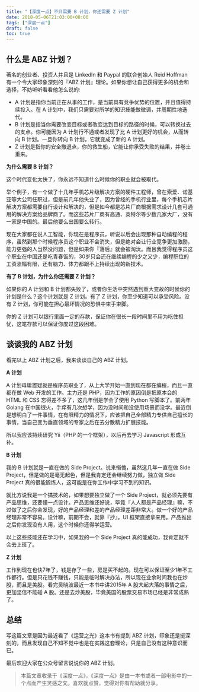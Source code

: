 ```yaml
---
title: "【深度一点】不只需要 B 计划，你还需要 Z 计划"
date: 2018-05-06T21:03:00+08:00
tags: ["深度一点"] 
draft: false
toc: true
---
```


## 什么是 ABZ 计划？

著名的创业者、投资人并且是 LinkedIn 和 Paypal 的联合创始人 Reid Hoffman 有一个令大家印象深刻的『ABZ 计划』理论。如果你想让自己获得更多的机会和选择，不妨听听看看他怎么说的:

- A 计划是指你当前正在从事的工作，是当前具有竞争优势的位置，并且值得持续投入。在 A 计划中，我们只需要对所学的知识技能做微调，并周期性地迭代。
- B 计划是指当你需要改变目标或者改变达到目标的路径的时候，可以转换过去的支点。你可能因为 A 计划行不通或者发现了比 A 计划更好的机会，从而转向 B 计划。一旦你转向 B 计划，它就变成了新的 A 计划。
- Z 计划是指你的安全撤退点，你的救生船，它能让你承受失败的结果，并卷土重来。

<!--more-->

**为什么需要 B 计划？**

这个时代变化太快了，你永远不知道什么时候你的职业就会被取代。

举个例子，有一个做了十几年手机芯片级解决方案的硬件工程师，曾在索爱、诺基亚等大公司任职过，但是前几年他失业了，因为曾经的手机行业里，每个手机芯片解决方案都需要自行设计和解决的，但是如今都是芯片厂商根据需求设计几套可通用的解决方案给品牌商了。而这些芯片厂商有高通、英特尔等少数几家大厂，没有一家是中国的。最后他要么出国要么转行。

现在大家都在说人工智能，你现在是程序员，听说以后会出现那种自动编程的程序，虽然到那个时候程序员这个职业不会消失，但是绝对会让行业竞争更加激励，能力更强的人当然没问题，但是如果你『落后』就会被淘汰。而且我觉得程序员这个职业在中国还是吃青春饭的，30岁只会还在继续编程的少之又少，编程职位的工资涨幅有限，还有脑力、体力都跟不上持续出现的新技术。

**有了 B 计划，为什么你还需要 Z 计划？**

如果你的 A 计划和 B 计划都失败了，或者你生活中突然遇到重大变故的时候你的计划是什么？这个计划就是 Z 计划。有了 Z 计划，你至少知道可以承受风险。没有 Z 计划，你可能在担心最坏情况的恐惧中束手束脚。

你的 Z 计划可以银行里面一定的存款，保证你在很长一段时间里不用为吃住担忧，这笔存款可以保证你度过这段困难。

## 谈谈我的 ABZ 计划

看完以上 ABZ 计划之后，我来谈谈自己的 ABZ 计划。

**A 计划**

A 计划毋庸置疑就是程序员职业了，从上大学开始一直到现在都在编程，而且一直都在做 Web 开发的工作。主力还是 PHP，因为工作的原因倒是把原本会的 HTML 和 CSS 忘得差不多了，这几年倒是学会了使用 Python 写脚本了。前两年 Golang 在中国很火，手痒有几次想学，因为没时间和没使用场景而没学。最近倒是想明白了一件事情，在有限精力的情况下，应该把自己全部精力专供自己擅长的事情，当自己变为垂直领域的专家之后在去分散精力扩展技能。

所以我应该持续研究 Yii（PHP 的一个框架），以后再去学习 Javascript 形成互补。

**B 计划**

我的 B 计划就是一直在做的 Side Project。说来惭愧，虽然这几年一直在做 Side Project，但是做的是毫无起色，但是我肯定还会继续努力做，独立做 Side Project 真的很能锻炼人，这可能是在你工作中学习不到的知识。

就比方说我是一个搞技术的，如果想要独立做了一个 Side Project，就必须先要有产品思维，还要懂一点设计。产品思维还好说，毕竟『人人都是产品经理』嘛，不过做了之后你会发现，好的产品经理和差的产品经理差距非常大。做一个好的产品经理非常不容易。设计嘛，前期不会，就靠『抄』，UI 框架直接拿来用。产品推出之后你发现没有人用，这个时候你还得学运营。

以上这些技能还在学习中，如果我的一个 Side Project 真的能成功，我肯定就不会去上班了。

**Z 计划**

工作到现在也快7年了，钱是存了一些，房是买不起的。现在可以保证至少1年不工作都行。但是只花钱不赚钱，只能是临时解决办法，所以现在业余时间我也在炒股，而且是美股。看完吴晓波最近一本书中讲2015年 A 股大起大落的事情之后，更加坚信不能碰 A 股。还是去炒美股，毕竟美国的股票交易市场已经是非常成熟了。

## 总结

写这篇文章是因为最近看了《运营之光》这本书有提到 ABZ 计划，印象还是挺深刻的，而且发现自己不知不觉中也是在实践这套理论，只是自己没有这种意识而已。

最后欢迎大家在公众号留言说说你的 ABZ 计划。

> 本篇文章收录于《深度一点》，《深度一点》是由一本书或者一部电影中的一个点而产生灵感之文。喜欢就点赞，觉得对你有帮助就分享。